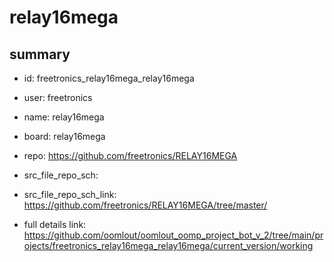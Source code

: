 # relay16mega
 
## summary 
* id: freetronics_relay16mega_relay16mega
* user: freetronics
* name: relay16mega
* board: relay16mega
* repo: https://github.com/freetronics/RELAY16MEGA



* src_file_repo_sch: 
* src_file_repo_sch_link: https://github.com/freetronics/RELAY16MEGA/tree/master/
* full details link: https://github.com/oomlout/oomlout_oomp_project_bot_v_2/tree/main/projects/freetronics_relay16mega_relay16mega/current_version/working  






